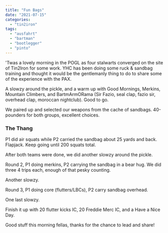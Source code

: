 ```yaml
---
title: "Fun Bags"
date: "2021-07-15"
categories: 
  - "tin2iron"
tags: 
  - "ausfahrt"
  - "bartman"
  - "bootlegger"
  - "pinto"
---
```


'Twas a lovely morning in the POGL as four stalwarts converged on the site of Tin2Iron for some work. YHC has been doing some ruck & sandbag training and thought it would be the gentlemanly thing to do to share some of the experience with the PAX.

A slowzy around the pickle, and a warm up with Good Mornings, Merkins, Mountain Climbers, and BartmArmORama (Sir Fazio, seal clap, fazio sir, overhead clap, moroccan nightclub). Good to go.

We paired up and selected our weapons from the cache of sandbags. 40-pounders for both groups, excellent choices.

### The Thang

P1 did air squats while P2 carried the sandbag about 25 yards and back. Flapjack. Keep going until 200 squats total.

After both teams were done, we did another slowzy around the pickle.

Round 2, P1 doing merkins, P2 carrying the sandbag in a bear hug. We did three 4 trips each, enough of that pesky counting.

Another slowzy.

Round 3, P1 doing core (flutters/LBCs), P2 carry sandbag overhead.

One last slowzy.

Finish it up with 20 flutter kicks IC, 20 Freddie Merc IC, and a Have a Nice Day.

Good stuff this morning fellas, thanks for the chance to lead and share!
